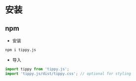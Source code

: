 # 安装
## npm
- 安装
```bash
npm i tippy.js
```

- 导入
```js
import tippy from 'tippy.js';
import 'tippy.js/dist/tippy.css'; // optional for styling
```











